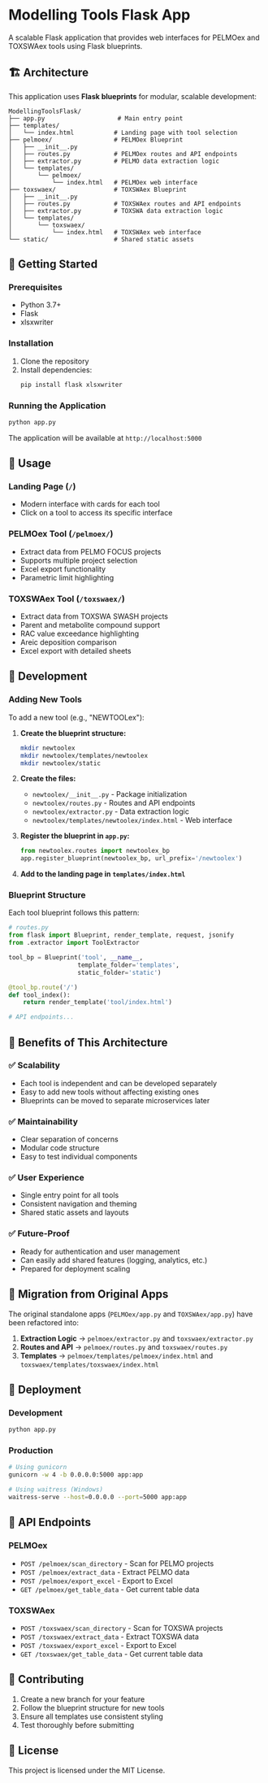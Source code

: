 # Modelling Tools Flask App

A scalable Flask application that provides web interfaces for PELMOex and TOXSWAex tools using Flask blueprints.

## 🏗️ Architecture

This application uses **Flask blueprints** for modular, scalable development:

```
ModellingToolsFlask/
├── app.py                    # Main entry point
├── templates/
│   └── index.html           # Landing page with tool selection
├── pelmoex/                 # PELMOex Blueprint
│   ├── __init__.py
│   ├── routes.py            # PELMOex routes and API endpoints
│   ├── extractor.py         # PELMO data extraction logic
│   └── templates/
│       └── pelmoex/
│           └── index.html   # PELMOex web interface
├── toxswaex/                # TOXSWAex Blueprint
│   ├── __init__.py
│   ├── routes.py            # TOXSWAex routes and API endpoints
│   ├── extractor.py         # TOXSWA data extraction logic
│   └── templates/
│       └── toxswaex/
│           └── index.html   # TOXSWAex web interface
└── static/                  # Shared static assets
```

## 🚀 Getting Started

### Prerequisites
- Python 3.7+
- Flask
- xlsxwriter

### Installation
1. Clone the repository
2. Install dependencies:
   ```bash
   pip install flask xlsxwriter
   ```

### Running the Application
```bash
python app.py
```

The application will be available at `http://localhost:5000`

## 📱 Usage

### Landing Page (`/`)
- Modern interface with cards for each tool
- Click on a tool to access its specific interface

### PELMOex Tool (`/pelmoex/`)
- Extract data from PELMO FOCUS projects
- Supports multiple project selection
- Excel export functionality
- Parametric limit highlighting

### TOXSWAex Tool (`/toxswaex/`)
- Extract data from TOXSWA SWASH projects
- Parent and metabolite compound support
- RAC value exceedance highlighting
- Areic deposition comparison
- Excel export with detailed sheets

## 🔧 Development

### Adding New Tools

To add a new tool (e.g., "NEWTOOLex"):

1. **Create the blueprint structure:**
   ```bash
   mkdir newtoolex
   mkdir newtoolex/templates/newtoolex
   mkdir newtoolex/static
   ```

2. **Create the files:**
   - `newtoolex/__init__.py` - Package initialization
   - `newtoolex/routes.py` - Routes and API endpoints
   - `newtoolex/extractor.py` - Data extraction logic
   - `newtoolex/templates/newtoolex/index.html` - Web interface

3. **Register the blueprint in `app.py`:**
   ```python
   from newtoolex.routes import newtoolex_bp
   app.register_blueprint(newtoolex_bp, url_prefix='/newtoolex')
   ```

4. **Add to the landing page in `templates/index.html`**

### Blueprint Structure

Each tool blueprint follows this pattern:

```python
# routes.py
from flask import Blueprint, render_template, request, jsonify
from .extractor import ToolExtractor

tool_bp = Blueprint('tool', __name__, 
                   template_folder='templates',
                   static_folder='static')

@tool_bp.route('/')
def tool_index():
    return render_template('tool/index.html')

# API endpoints...
```

## 🎯 Benefits of This Architecture

### ✅ **Scalability**
- Each tool is independent and can be developed separately
- Easy to add new tools without affecting existing ones
- Blueprints can be moved to separate microservices later

### ✅ **Maintainability**
- Clear separation of concerns
- Modular code structure
- Easy to test individual components

### ✅ **User Experience**
- Single entry point for all tools
- Consistent navigation and theming
- Shared static assets and layouts

### ✅ **Future-Proof**
- Ready for authentication and user management
- Can easily add shared features (logging, analytics, etc.)
- Prepared for deployment scaling

## 🔄 Migration from Original Apps

The original standalone apps (`PELMOex/app.py` and `TOXSWAex/app.py`) have been refactored into:

1. **Extraction Logic** → `pelmoex/extractor.py` and `toxswaex/extractor.py`
2. **Routes and API** → `pelmoex/routes.py` and `toxswaex/routes.py`
3. **Templates** → `pelmoex/templates/pelmoex/index.html` and `toxswaex/templates/toxswaex/index.html`

## 🚀 Deployment

### Development
```bash
python app.py
```

### Production
```bash
# Using gunicorn
gunicorn -w 4 -b 0.0.0.0:5000 app:app

# Using waitress (Windows)
waitress-serve --host=0.0.0.0 --port=5000 app:app
```

## 📝 API Endpoints

### PELMOex
- `POST /pelmoex/scan_directory` - Scan for PELMO projects
- `POST /pelmoex/extract_data` - Extract PELMO data
- `POST /pelmoex/export_excel` - Export to Excel
- `GET /pelmoex/get_table_data` - Get current table data

### TOXSWAex
- `POST /toxswaex/scan_directory` - Scan for TOXSWA projects
- `POST /toxswaex/extract_data` - Extract TOXSWA data
- `POST /toxswaex/export_excel` - Export to Excel
- `GET /toxswaex/get_table_data` - Get current table data

## 🤝 Contributing

1. Create a new branch for your feature
2. Follow the blueprint structure for new tools
3. Ensure all templates use consistent styling
4. Test thoroughly before submitting

## 📄 License

This project is licensed under the MIT License. 